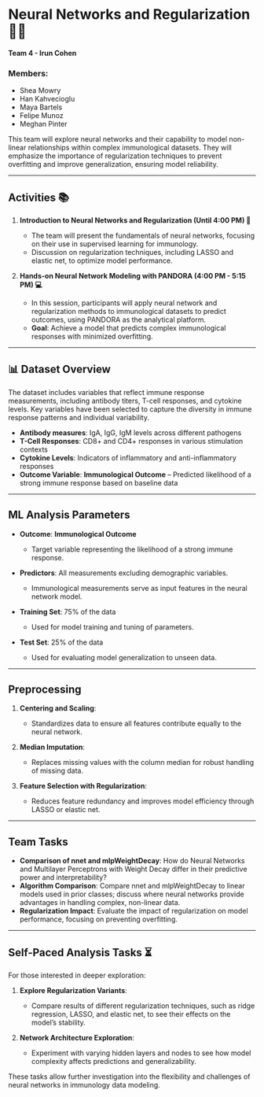 # Neural Networks and Regularization 🧠🔗
**Team 4 - Irun Cohen**

### Members:
- Shea Mowry
- Han Kahvecioglu
- Maya Bartels
- Felipe Munoz
- Meghan Pinter

This team will explore neural networks and their capability to model non-linear relationships within complex immunological datasets. They will emphasize the importance of regularization techniques to prevent overfitting and improve generalization, ensuring model reliability.

---

## Activities 📚

1. **Introduction to Neural Networks and Regularization (Until 4:00 PM) 🧠**
   - The team will present the fundamentals of neural networks, focusing on their use in supervised learning for immunology.
   - Discussion on regularization techniques, including LASSO and elastic net, to optimize model performance.

2. **Hands-on Neural Network Modeling with PANDORA (4:00 PM - 5:15 PM) 💻**
   - In this session, participants will apply neural network and regularization methods to immunological datasets to predict outcomes, using PANDORA as the analytical platform.
   - **Goal**: Achieve a model that predicts complex immunological responses with minimized overfitting.

---

## 📊 Dataset Overview

The dataset includes variables that reflect immune response measurements, including antibody titers, T-cell responses, and cytokine levels. Key variables have been selected to capture the diversity in immune response patterns and individual variability.

- **Antibody measures**: IgA, IgG, IgM levels across different pathogens
- **T-Cell Responses**: CD8+ and CD4+ responses in various stimulation contexts
- **Cytokine Levels**: Indicators of inflammatory and anti-inflammatory responses
- **Outcome Variable**: **Immunological Outcome** – Predicted likelihood of a strong immune response based on baseline data

---

## ML Analysis Parameters

- **Outcome**: **Immunological Outcome**
   - Target variable representing the likelihood of a strong immune response.
   
- **Predictors**: All measurements excluding demographic variables.
   - Immunological measurements serve as input features in the neural network model.

- **Training Set**: 75% of the data
   - Used for model training and tuning of parameters.

- **Test Set**: 25% of the data
   - Used for evaluating model generalization to unseen data.

---

## Preprocessing

1. **Centering and Scaling**:
   - Standardizes data to ensure all features contribute equally to the neural network.

2. **Median Imputation**:
   - Replaces missing values with the column median for robust handling of missing data.

3. **Feature Selection with Regularization**:
   - Reduces feature redundancy and improves model efficiency through LASSO or elastic net.

---

## Team Tasks

- **Comparison of nnet and mlpWeightDecay**: How do Neural Networks and Multilayer Perceptrons with Weight Decay differ in their predictive power and interpretability?
- **Algorithm Comparison**: Compare nnet and mlpWeightDecay to linear models used in prior classes; discuss where neural networks provide advantages in handling complex, non-linear data.
- **Regularization Impact**: Evaluate the impact of regularization on model performance, focusing on preventing overfitting.

---

## Self-Paced Analysis Tasks ⏳

For those interested in deeper exploration:

1. **Explore Regularization Variants**:
   - Compare results of different regularization techniques, such as ridge regression, LASSO, and elastic net, to see their effects on the model’s stability.

2. **Network Architecture Exploration**:
   - Experiment with varying hidden layers and nodes to see how model complexity affects predictions and generalizability.

These tasks allow further investigation into the flexibility and challenges of neural networks in immunology data modeling.
